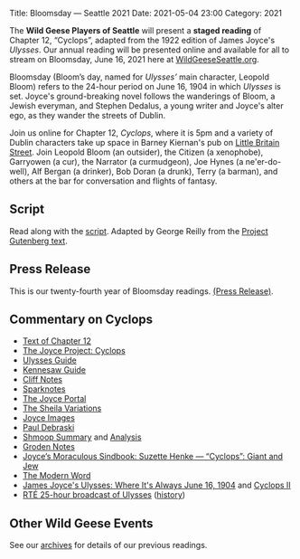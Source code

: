 Title: Bloomsday — Seattle 2021
Date: 2021-05-04 23:00
Category: 2021

The **Wild Geese Players of Seattle** will present a **staged reading** of
Chapter 12, “Cyclops”,
adapted from the 1922 edition of James Joyce's *Ulysses*.
Our annual reading will be presented online
and available for all to stream on Bloomsday, June 16, 2021
here at [WildGeeseSeattle.org](https://www.WildGeeseSeattle.org/).

Bloomsday (Bloom’s day, named for *Ulysses’* main character, Leopold Bloom)
refers to the 24-hour period on June 16, 1904
in which *Ulysses* is set.
Joyce's ground-breaking novel follows the wanderings of Bloom, a Jewish everyman,
and Stephen Dedalus, a young writer and Joyce's alter ego,
as they wander the streets of Dublin.

Join us online for Chapter 12, *Cyclops*, where it is 5pm
and a variety of Dublin characters take up space in Barney Kiernan's pub
on [Little Britain Street](https://www.irishtimes.com/life-and-style/homes-and-property/bloomsday-buy-ulysses-pub-in-dublin-7-on-the-market-for-700k-1.4277812).
Join Leopold Bloom (an outsider),
the Citizen (a xenophobe),
Garryowen (a cur),
the Narrator (a curmudgeon),
Joe Hynes (a ne'er-do-well),
Alf Bergan (a drinker),
Bob Doran (a drunk),
Terry (a barman),
and others
at the bar
for conversation and flights of fantasy.


## Script

Read along with the [script]({filename}/scripts/cyclops.pdf).
Adapted by George Reilly from the
[Project Gutenberg text](https://github.com/WildGeeseSeattle/Ulysses).


## Press Release

This is our twenty-fourth year of Bloomsday readings.
[(Press Release)]({filename}2021/press-release.md).


## Commentary on Cyclops

- [Text of Chapter 12](http://www.online-literature.com/james_joyce/ulysses/12/)
- [The Joyce Project: Cyclops](http://m.joyceproject.com/chapters/cyclops.html)
- [Ulysses Guide](http://www.ulyssesguide.com/12-cyclops)
- [Kennesaw Guide](http://web.archive.org/web/20120515105005/http://ksumail.kennesaw.edu:80/~mglosup/ulysses/cyclops.htm)
- [Cliff Notes](http://www.cliffsnotes.com/literature/u/ulysses/summary-and-analysis/chapter-12)
- [Sparknotes](http://www.sparknotes.com/lit/ulysses/section12/)
- [The Joyce Portal](http://web.archive.org/web/20130409060521/http://www.robotwisdom.com/jaj/ulysses/index.html#cyclops)
- [The Sheila Variations](http://www.sheilaomalley.com/?p=7595)
- [Joyce Images](http://www.joyceimages.com/chapter/12/)
- [Paul Debraski](https://ijustreadaboutthat.wordpress.com/2010/08/02/james-joyce%E2%80%93week-4-ulysses-1922/)
- [Shmoop Summary](https://www.shmoop.com/study-guides/literature/ulysses-joyce/summary/episode-12-cyclops) and [Analysis](https://www.shmoop.com/study-guides/literature/ulysses-joyce/summary/cyclops-analysis)
- [Groden Notes](http://www.michaelgroden.com/notes/open12.html)
- [Joyce’s Moraculous Sindbook: Suzette Henke — “Cyclops”: Giant and Jew](https://kb.osu.edu/bitstream/handle/1811/24647/JOYCES_MORACULOUS_SINDBOOK.pdf?sequence=1&isAllowed=y)
- [The Modern Word](http://web.archive.org/web/20150423131232/http://www.themodernword.com/joyce/)
- [James Joyce's Ulysses: Where It's Always June 16, 1904](http://loki.stockton.edu/~kinsellt/projects/ulysses/storyReader$50.html) and [Cyclops II](http://loki.stockton.edu/~kinsellt/projects/ulysses/storyReader$56.html)
- [RTÉ 25-hour broadcast of Ulysses](http://archive.org/details/Ulysses-Audiobook-Merged)
  ([history](https://www.rte.ie/archives/exhibitions/681-history-of-rte/706-rte-1980s/327476-ulysses-broadcast/))

## Other Wild Geese Events

See our [archives]({filename}/archives.md) for details of our previous readings.
